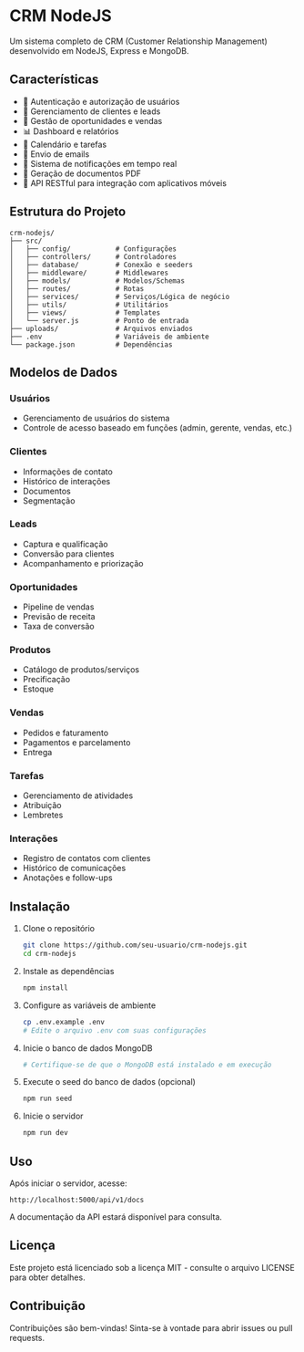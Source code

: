 # CRM NodeJS

Um sistema completo de CRM (Customer Relationship Management) desenvolvido em NodeJS, Express e MongoDB.

## Características

- 🔐 Autenticação e autorização de usuários
- 👥 Gerenciamento de clientes e leads
- 💼 Gestão de oportunidades e vendas
- 📊 Dashboard e relatórios
- 📅 Calendário e tarefas
- 📧 Envio de emails
- 🔔 Sistema de notificações em tempo real
- 📄 Geração de documentos PDF
- 📱 API RESTful para integração com aplicativos móveis

## Estrutura do Projeto

```
crm-nodejs/
├── src/
│   ├── config/           # Configurações
│   ├── controllers/      # Controladores
│   ├── database/         # Conexão e seeders
│   ├── middleware/       # Middlewares
│   ├── models/           # Modelos/Schemas
│   ├── routes/           # Rotas
│   ├── services/         # Serviços/Lógica de negócio
│   ├── utils/            # Utilitários
│   ├── views/            # Templates
│   └── server.js         # Ponto de entrada
├── uploads/              # Arquivos enviados
├── .env                  # Variáveis de ambiente
└── package.json          # Dependências
```

## Modelos de Dados

### Usuários
- Gerenciamento de usuários do sistema
- Controle de acesso baseado em funções (admin, gerente, vendas, etc.)

### Clientes
- Informações de contato
- Histórico de interações
- Documentos
- Segmentação

### Leads
- Captura e qualificação
- Conversão para clientes
- Acompanhamento e priorização

### Oportunidades
- Pipeline de vendas
- Previsão de receita
- Taxa de conversão

### Produtos
- Catálogo de produtos/serviços
- Precificação
- Estoque

### Vendas
- Pedidos e faturamento
- Pagamentos e parcelamento
- Entrega

### Tarefas
- Gerenciamento de atividades
- Atribuição
- Lembretes

### Interações
- Registro de contatos com clientes
- Histórico de comunicações
- Anotações e follow-ups

## Instalação

1. Clone o repositório
   ```bash
   git clone https://github.com/seu-usuario/crm-nodejs.git
   cd crm-nodejs
   ```

2. Instale as dependências
   ```bash
   npm install
   ```

3. Configure as variáveis de ambiente
   ```bash
   cp .env.example .env
   # Edite o arquivo .env com suas configurações
   ```

4. Inicie o banco de dados MongoDB
   ```bash
   # Certifique-se de que o MongoDB está instalado e em execução
   ```

5. Execute o seed do banco de dados (opcional)
   ```bash
   npm run seed
   ```

6. Inicie o servidor
   ```bash
   npm run dev
   ```

## Uso

Após iniciar o servidor, acesse:

```
http://localhost:5000/api/v1/docs
```

A documentação da API estará disponível para consulta.

## Licença

Este projeto está licenciado sob a licença MIT - consulte o arquivo LICENSE para obter detalhes.

## Contribuição

Contribuições são bem-vindas! Sinta-se à vontade para abrir issues ou pull requests.